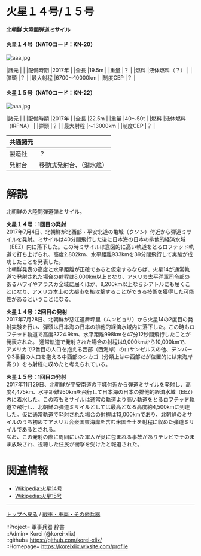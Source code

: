 # 火星１４号/１５号
**北朝鮮 大陸間弾道ミサイル**


#### 火星１４号（NATOコード：KN-20）
![aaa.jpg](https://bn02pap001files.storage.live.com/y4mn4gNetTlL-SB-ob_e9g2kVL88SHQJ3s3G4VGJir4HaKpv7T3lBEug1vPY3EUPnosbKTh5gnVxkzmIn8ojsWSFe6nR2MylFvEsoMNwCXRP9aQrburt0WOXQ82z6AiDDCmqIR43dWnMUWqKfTE1ZdCSpMDwIOAowpsvu5i-15g_--VdtJAzNEChIKhqt8L3L0t?width=640&height=480&cropmode=none)  
  
|諸元  |  |
|配備時期  |2017年  |
|全長    |19.5m  |
|重量    |？  |
|燃料    |液体燃料（？）  |
|弾頭    |？  |
|最大射程  |6700～10000km  |
|制度CEP  |？  |


#### 火星１５号（NATOコード：KN-22）
![aaa.jpg](https://bn02pap001files.storage.live.com/y4m6LnO_KZLjRUtyiTv7kxUCKeOOOMmLqb0rK8PM8jQGlsw4_HYLHsvWO0wlKcYdqwMJiDJYZQ8ZFNOQo7Pa7NGvuNF9ZQQcg7Pvpa4NVNnv44_diGupNQdn6JaRxday6hoOSos3z4brwf95a3jwPGRP7F47pbfW84xZ-mo3nofr4V7HwXAORH48XoCVkBROIOD?width=640&height=3258&cropmode=none)  
  
|諸元  |  |
|配備時期  |2017年  |
|全長    |22.5m  |
|重量    |40～50t  |
|燃料    |液体燃料（IRFNA）  |
|弾頭    |？  |
|最大射程  |～13000km  |
|制度CEP  |？  |


|共通諸元  |  |
|:--|:--|
|製造社  |？  |
|発射台  |移動式発射台、（潜水艦）  |




# 解説
北朝鮮の大陸間弾道弾ミサイル。  
  
**火星１４号：1回目の発射**  
2017年7月4日、北朝鮮が北西部・平安北道の亀城（クソン）付近から弾道ミサイルを発射。ミサイルは40分間飛行した後に日本海の日本の排他的経済水域（EEZ）内に落下した。この時ミサイルは意図的に高い軌道をとるロフテッド軌道で打ち上げられ、高度2,802km、水平距離933kmを39分間飛行して実験が成功したことを発表した。  
北朝鮮発表の高度と水平距離が正確であると仮定するならば、火星14が通常軌道で発射された場合の射程は8,000km以上となり、アメリカ太平洋軍司令部のあるハワイやアラスカ全域に届くほか、8,200km以上ならシアトルにも届くことになり、アメリカ本土の大都市を核攻撃することができる技術を獲得した可能性があるということになる。  
  
**火星１４号：2回目の発射**  
2017年7月28日、北朝鮮が慈江道舞坪里（ムンピョリ）から火星14の2度目の発射実験を行い、弾頭は日本海の日本の排他的経済水域内に落下した。この時もロフテッド軌道で高度3724.9km、水平距離998kmを47分12秒間飛行したことが発表された。
通常軌道で発射された場合の射程は9,000kmから10,000kmで、アメリカで2番目の人口を抱える西部（西海岸）のロサンゼルスの他、デンバーや3番目の人口を抱える中西部のシカゴ（分類上は中西部だが位置的には東海岸寄り）をも射程に収めたと考えられている。  
  
**火星１５号：1回目の発射**  
2017年11月29日、北朝鮮が平安南道の平城付近から弾道ミサイルを発射し、高度4,475km、水平距離950kmを飛行して日本海の日本の排他的経済水域（EEZ）内に着水した。この時もミサイルは通常の軌道より高い軌道をとるロフテッド軌道で飛行し、北朝鮮の弾道ミサイルとしては最高となる高度約4,500kmに到達した。仮に通常軌道で発射された場合の射程は13,000kmであり、北朝鮮のミサイルのうち初めてアメリカ合衆国東海岸を含む米国全土を射程に収めた弾道ミサイルであるとされる。  
なお、この発射の際に周囲にいた軍人が炎に包まれる事故がありテレビでそのまま放映され、視聴した住民が衝撃を受けたと報道された。  



# 関連情報
* [Wikipedia:火星14号](https://ja.wikipedia.org/wiki/%E7%81%AB%E6%98%9F14)
* [Wikipedia:火星15号](https://ja.wikipedia.org/wiki/%E7%81%AB%E6%98%9F15)


***
[トップへ戻る](/readme.md) / [戦車・車両・その他兵器](/ground/readme.md)  
  
::Project= 軍事兵器 辞書  
::Admin= Korei (@korei-xlix)  
::github= https://github.com/korei-xlix/  
::Homepage= https://koreixlix.wixsite.com/profile  
